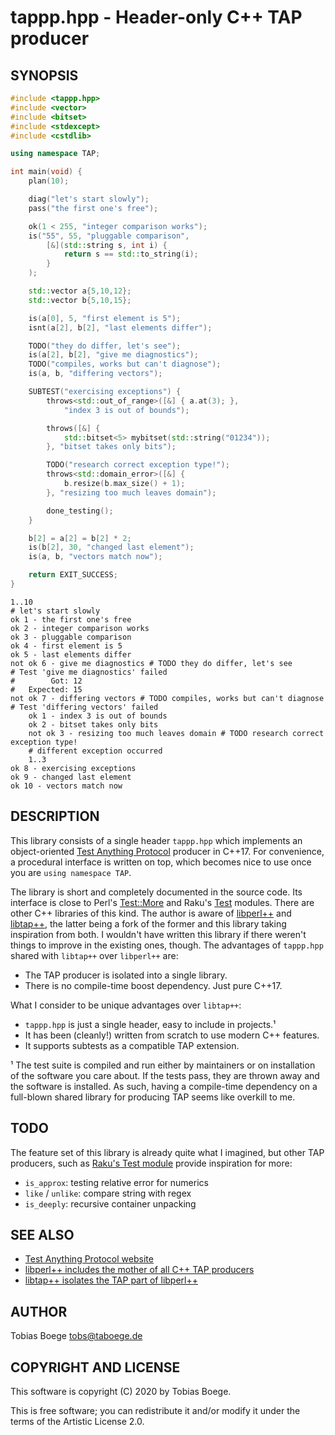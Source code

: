 # tappp.hpp - Header-only C++ TAP producer

## SYNOPSIS

``` cpp
#include <tappp.hpp>
#include <vector>
#include <bitset>
#include <stdexcept>
#include <cstdlib>

using namespace TAP;

int main(void) {
    plan(10);

    diag("let's start slowly");
    pass("the first one's free");

    ok(1 < 255, "integer comparison works");
    is("55", 55, "pluggable comparison",
        [&](std::string s, int i) {
            return s == std::to_string(i);
        }
    );

    std::vector a{5,10,12};
    std::vector b{5,10,15};

    is(a[0], 5, "first element is 5");
    isnt(a[2], b[2], "last elements differ");

    TODO("they do differ, let's see");
    is(a[2], b[2], "give me diagnostics");
    TODO("compiles, works but can't diagnose");
    is(a, b, "differing vectors");

    SUBTEST("exercising exceptions") {
        throws<std::out_of_range>([&] { a.at(3); },
            "index 3 is out of bounds");

        throws([&] {
            std::bitset<5> mybitset(std::string("01234"));
        }, "bitset takes only bits");

        TODO("research correct exception type!");
        throws<std::domain_error>([&] {
            b.resize(b.max_size() + 1);
        }, "resizing too much leaves domain");

        done_testing();
    }

    b[2] = a[2] = b[2] * 2;
    is(b[2], 30, "changed last element");
    is(a, b, "vectors match now");

    return EXIT_SUCCESS;
}
```

```
1..10
# let's start slowly
ok 1 - the first one's free
ok 2 - integer comparison works
ok 3 - pluggable comparison
ok 4 - first element is 5
ok 5 - last elements differ
not ok 6 - give me diagnostics # TODO they do differ, let's see
# Test 'give me diagnostics' failed
#        Got: 12
#   Expected: 15
not ok 7 - differing vectors # TODO compiles, works but can't diagnose
# Test 'differing vectors' failed
    ok 1 - index 3 is out of bounds
    ok 2 - bitset takes only bits
    not ok 3 - resizing too much leaves domain # TODO research correct exception type!
    # different exception occurred
    1..3
ok 8 - exercising exceptions
ok 9 - changed last element
ok 10 - vectors match now
```

## DESCRIPTION

This library consists of a single header `tappp.hpp` which implements an
object-oriented [Test Anything Protocol](https://testanything.org/) producer
in C++17. For convenience, a procedural interface is written on top, which
becomes nice to use once you are `using namespace TAP`.

The library is short and completely documented in the source code.
Its interface is close to Perl's [Test::More](https://metacpan.org/pod/Test::More)
and Raku's [Test](https://docs.raku.org/type/Test) modules.
There are other C++ libraries of this kind. The author is aware of
[libperl++](https://github.com/Leont/libperl--) and
[libtap++](https://github.com/cbab/libtappp), the latter being a fork
of the former and this library taking inspiration from both.
I wouldn't have written this library if there weren't things to improve
in the existing ones, though. The advantages of `tappp.hpp` shared with
`libtap++` over `libperl++` are:

- The TAP producer is isolated into a single library.
- There is no compile-time boost dependency. Just pure C++17.

What I consider to be unique advantages over `libtap++`:

- `tappp.hpp` is just a single header, easy to include in projects.¹
- It has been (cleanly!) written from scratch to use modern C++ features.
- It supports subtests as a compatible TAP extension.

¹ The test suite is compiled and run either by maintainers or on installation
of the software you care about. If the tests pass, they are thrown away and
the software is installed. As such, having a compile-time dependency on a
full-blown shared library for producing TAP seems like overkill to me.

## TODO

The feature set of this library is already quite what I imagined, but other
TAP producers, such as [Raku's Test module](https://docs.raku.org/type/Test)
provide inspiration for more:

- `is_approx`: testing relative error for numerics
- `like` / `unlike`: compare string with regex
- `is_deeply`: recursive container unpacking

## SEE ALSO

- [Test Anything Protocol website](https://testanything.org/)
- [libperl++ includes the mother of all C++ TAP producers](https://github.com/Leont/libperl--)
- [libtap++ isolates the TAP part of libperl++](https://github.com/cbab/libtappp)

## AUTHOR

Tobias Boege <tobs@taboege.de>

## COPYRIGHT AND LICENSE

This software is copyright (C) 2020 by Tobias Boege.

This is free software; you can redistribute it and/or
modify it under the terms of the Artistic License 2.0.
